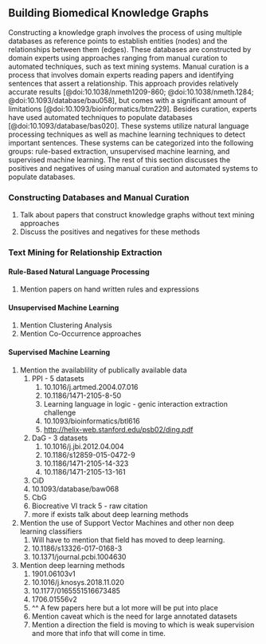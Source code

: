 ## Building Biomedical Knowledge Graphs

Constructing a knowledge graph involves the process of using multiple databases as reference points to establish entities (nodes) and the relationships between them (edges).
These databases are constructed by domain experts using approaches ranging from manual curation to automated techniques, such as text mining systems.
Manual curation is a process that involves domain experts reading papers and identifying sentences that assert a relationship.
This approach provides relatively accurate results [@doi:10.1038/nmeth1209-860; @doi:10.1038/nmeth.1284; @doi:10.1093/database/bau058], but comes with a significant amount of limitations [@doi:10.1093/bioinformatics/btm229].
Besides curation, experts have used automated techniques to populate databases [@doi:10.1093/database/bas020].
These systems utilize natural language processing techniques as well as machine learning techniques to detect important sentences.
These systems can be categorized into the following groups: rule-based extraction, unsupervised machine learning, and supervised machine learning.
The rest of this section discusses the positives and negatives of using manual curation and automated systems to populate databases.

### Constructing Databases and Manual Curation

1. Talk about papers that construct knowledge graphs without text mining approaches
2. Discuss the positives and negatives for these methods

### Text Mining for Relationship Extraction

#### Rule-Based Natural Language Processing

1. Mention papers on hand written rules and expressions

#### Unsupervised Machine Learning

1. Mention Clustering Analysis
2. Mention Co-Occurrence approaches

#### Supervised Machine Learning

1. Mention the availablility of publically available data
	1. PPI - 5 datasets 
	   1. 10.1016/j.artmed.2004.07.016 
	   2. 10.1186/1471-2105-8-50 
	   3. Learning language in logic - genic interaction extraction challenge
	   4. 10.1093/bioinformatics/btl616 
	   5. http://helix-web.stanford.edu/psb02/ding.pdf
	2. DaG - 3 datasets
	   1. 10.1016/j.jbi.2012.04.004 
	   2. 10.1186/s12859-015-0472-9
	   3. 10.1186/1471-2105-14-323 
	   4. 10.1186/1471-2105-13-161
	3. CiD 
	  1. 10.1093/database/baw068 
	4. CbG 
	  1. Biocreative VI track 5 - raw citation
	5. more if exists talk about deep learning methods
2. Mention the use of Support Vector Machines and other non deep learning classifiers
   1. Will have to mention that field has moved to deep learning.
   2. 10.1186/s13326-017-0168-3
   3. 10.1371/journal.pcbi.1004630
3. Mention deep learning methods
   1. 1901.06103v1
   2. 10.1016/j.knosys.2018.11.020
   3. 10.1177/0165551516673485
   4. 1706.01556v2
   5. ^^ A few papers here but a lot more will be put into place 
   6. Mention caveat which is the need for large annotated datasets
   7. Mention a direction the field is moving to which is weak supervision and more that info that will come in time.
